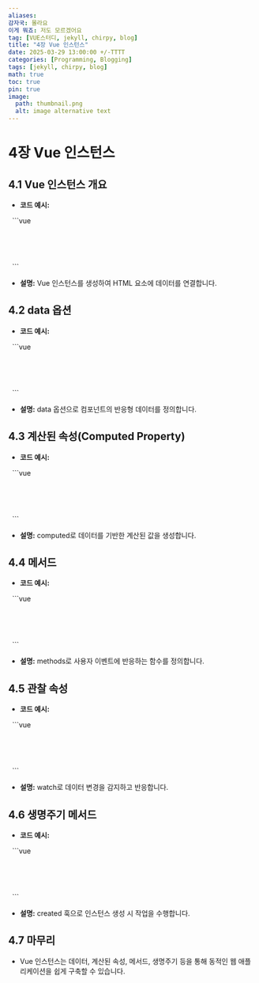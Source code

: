 ```yaml
---
aliases: 
감자국: 몰라요
이게 뭐죠: 저도 모르겠어요
tag: [VUE스터디, jekyll, chirpy, blog]
title: "4장 Vue 인스턴스"
date: 2025-03-29 13:00:00 +/-TTTT
categories: [Programming, Blogging]
tags: [jekyll, chirpy, blog]
math: true
toc: true
pin: true
image:
  path: thumbnail.png
  alt: image alternative text
---
```


# 4장 Vue 인스턴스

  

## 4.1 Vue 인스턴스 개요

- **코드 예시:**

  ```vue

  <template>

    <div>{{ greeting }}</div>

  </template>

  

  <script>

  const app = new Vue({

    el: '#app',

    data: {

      greeting: '안녕, Vue!'

    }

  });

  </script>

  ```

- **설명:** Vue 인스턴스를 생성하여 HTML 요소에 데이터를 연결합니다.

  

## 4.2 data 옵션

- **코드 예시:**

  ```vue

  <template>

    <div>{{ name }}</div>

  </template>

  

  <script>

  export default {

    data() {

      return {

        name: '초급 개발자'

      }

    }

  }

  </script>

  ```

- **설명:** data 옵션으로 컴포넌트의 반응형 데이터를 정의합니다.

  

## 4.3 계산된 속성(Computed Property)

- **코드 예시:**

  ```vue

  <template>

    <div>{{ fullName }}</div>

  </template>

  

  <script>

  export default {

    data() {

      return {

        firstName: 'Vue',

        lastName: '초보'

      }

    },

    computed: {

      fullName() {

        return this.firstName + ' ' + this.lastName;

      }

    }

  }

  </script>

  ```

- **설명:** computed로 데이터를 기반한 계산된 값을 생성합니다.

  

## 4.4 메서드

- **코드 예시:**

  ```vue

  <template>

    <button @click="sayHello">클릭</button>

  </template>

  

  <script>

  export default {

    methods: {

      sayHello() {

        alert('안녕하세요!');

      }

    }

  }

  </script>

  ```

- **설명:** methods로 사용자 이벤트에 반응하는 함수를 정의합니다.

  

## 4.5 관찰 속성

- **코드 예시:**

  ```vue

  <template>

    <div>{{ countPlusOne }}</div>

  </template>

  

  <script>

  export default {

    data() {

      return {

        count: 0

      }

    },

    watch: {

      count(newVal) {

        this.countPlusOne = newVal + 1;

      }

    }

  }

  </script>

  ```

- **설명:** watch로 데이터 변경을 감지하고 반응합니다.

  

## 4.6 생명주기 메서드

- **코드 예시:**

  ```vue

  <template>

    <div>{{ message }}</div>

  </template>

  

  <script>

  export default {

    data() {

      return {

        message: ''

      }

    },

    created() {

      this.message = '인스턴스가 생성되었습니다!';

    }

  }

  </script>

  ```

- **설명:** created 훅으로 인스턴스 생성 시 작업을 수행합니다.

  

## 4.7 마무리

- Vue 인스턴스는 데이터, 계산된 속성, 메서드, 생명주기 등을 통해 동적인 웹 애플리케이션을 쉽게 구축할 수 있습니다.
